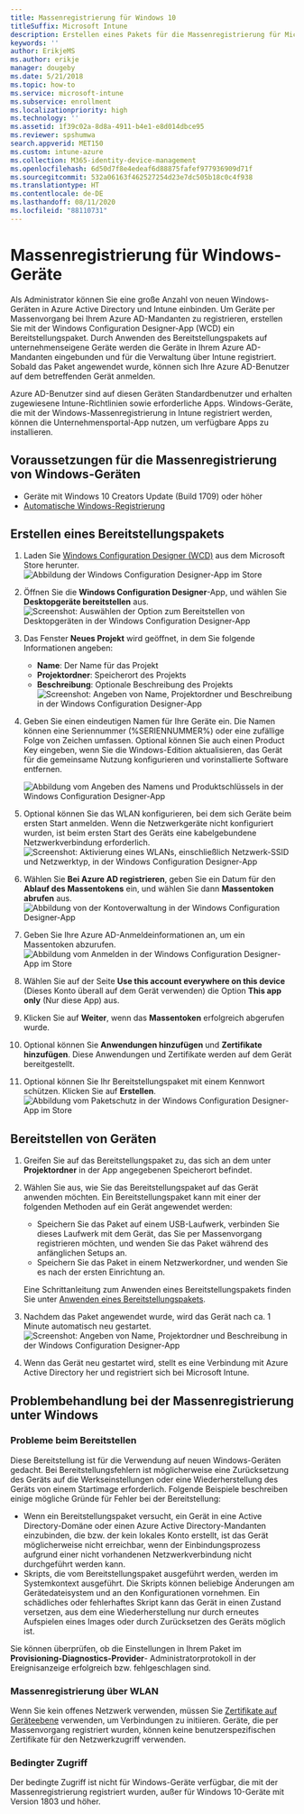 ```yaml
---
title: Massenregistrierung für Windows 10
titleSuffix: Microsoft Intune
description: Erstellen eines Pakets für die Massenregistrierung für Microsoft Intune
keywords: ''
author: ErikjeMS
ms.author: erikje
manager: dougeby
ms.date: 5/21/2018
ms.topic: how-to
ms.service: microsoft-intune
ms.subservice: enrollment
ms.localizationpriority: high
ms.technology: ''
ms.assetid: 1f39c02a-8d8a-4911-b4e1-e8d014dbce95
ms.reviewer: spshumwa
search.appverid: MET150
ms.custom: intune-azure
ms.collection: M365-identity-device-management
ms.openlocfilehash: 6d50d7f8e4edeaf6d88875fafef977936909d71f
ms.sourcegitcommit: 532a06163f462527254d23e7dc505b18c0c4f938
ms.translationtype: HT
ms.contentlocale: de-DE
ms.lasthandoff: 08/11/2020
ms.locfileid: "88110731"
---
```

# <a name="bulk-enrollment-for-windows-devices"></a>Massenregistrierung für Windows-Geräte

Als Administrator können Sie eine große Anzahl von neuen Windows-Geräten in Azure Active Directory und Intune einbinden. Um Geräte per Massenvorgang bei Ihrem Azure AD-Mandanten zu registrieren, erstellen Sie mit der Windows Configuration Designer-App (WCD) ein Bereitstellungspaket. Durch Anwenden des Bereitstellungspakets auf unternehmenseigene Geräte werden die Geräte in Ihrem Azure AD-Mandanten eingebunden und für die Verwaltung über Intune registriert. Sobald das Paket angewendet wurde, können sich Ihre Azure AD-Benutzer auf dem betreffenden Gerät anmelden.

Azure AD-Benutzer sind auf diesen Geräten Standardbenutzer und erhalten zugewiesene Intune-Richtlinien sowie erforderliche Apps. Windows-Geräte, die mit der Windows-Massenregistrierung in Intune registriert werden, können die Unternehmensportal-App nutzen, um verfügbare Apps zu installieren. 

## <a name="prerequisites-for-windows-devices-bulk-enrollment"></a>Voraussetzungen für die Massenregistrierung von Windows-Geräten

- Geräte mit Windows 10 Creators Update (Build 1709) oder höher
- [Automatische Windows-Registrierung](windows-enroll.md#enable-windows-10-automatic-enrollment)

## <a name="create-a-provisioning-package"></a>Erstellen eines Bereitstellungspakets

1. Laden Sie [Windows Configuration Designer (WCD)](https://www.microsoft.com/p/windows-configuration-designer/9nblggh4tx22) aus dem Microsoft Store herunter.
   ![Abbildung der Windows Configuration Designer-App im Store](./media/windows-bulk-enroll/bulk-enroll-store.png)

2. Öffnen Sie die **Windows Configuration Designer**-App, und wählen Sie **Desktopgeräte bereitstellen** aus.
   ![Screenshot: Auswählen der Option zum Bereitstellen von Desktopgeräten in der Windows Configuration Designer-App](./media/windows-bulk-enroll/bulk-enroll-select.png)

3. Das Fenster **Neues Projekt** wird geöffnet, in dem Sie folgende Informationen angeben:
   - **Name**: Der Name für das Projekt
   - **Projektordner**: Speicherort des Projekts
   - **Beschreibung**: Optionale Beschreibung des Projekts ![Screenshot: Angeben von Name, Projektordner und Beschreibung in der Windows Configuration Designer-App](./media/windows-bulk-enroll/bulk-enroll-name.png)

4. Geben Sie einen eindeutigen Namen für Ihre Geräte ein. Die Namen können eine Seriennummer (%SERIENNUMMER%) oder eine zufällige Folge von Zeichen umfassen. Optional können Sie auch einen Product Key eingeben, wenn Sie die Windows-Edition aktualisieren, das Gerät für die gemeinsame Nutzung konfigurieren und vorinstallierte Software entfernen.
   
   ![Abbildung vom Angeben des Namens und Produktschlüssels in der Windows Configuration Designer-App](./media/windows-bulk-enroll/bulk-enroll-device.png)

5. Optional können Sie das WLAN konfigurieren, bei dem sich Geräte beim ersten Start anmelden.  Wenn die Netzwerkgeräte nicht konfiguriert wurden, ist beim ersten Start des Geräts eine kabelgebundene Netzwerkverbindung erforderlich.
   ![Screenshot: Aktivierung eines WLANs, einschließlich Netzwerk-SSID und Netzwerktyp, in der Windows Configuration Designer-App](./media/windows-bulk-enroll/bulk-enroll-network.png)

6. Wählen Sie **Bei Azure AD registrieren**, geben Sie ein Datum für den **Ablauf des Massentokens** ein, und wählen Sie dann **Massentoken abrufen** aus.
   ![Abbildung von der Kontoverwaltung in der Windows Configuration Designer-App](./media/windows-bulk-enroll/bulk-enroll-account.png)

7. Geben Sie Ihre Azure AD-Anmeldeinformationen an, um ein Massentoken abzurufen.
   ![Abbildung vom Anmelden in der Windows Configuration Designer-App im Store](./media/windows-bulk-enroll/bulk-enroll-cred.png)

8. Wählen Sie auf der Seite **Use this account everywhere on this device** (Dieses Konto überall auf dem Gerät verwenden) die Option **This app only** (Nur diese App) aus.

9. Klicken Sie auf **Weiter**, wenn das **Massentoken** erfolgreich abgerufen wurde.

10. Optional können Sie **Anwendungen hinzufügen** und **Zertifikate hinzufügen**. Diese Anwendungen und Zertifikate werden auf dem Gerät bereitgestellt.

11. Optional können Sie Ihr Bereitstellungspaket mit einem Kennwort schützen.  Klicken Sie auf **Erstellen**.
    ![Abbildung vom Paketschutz in der Windows Configuration Designer-App im Store](./media/windows-bulk-enroll/bulk-enroll-create.png)

## <a name="provision-devices"></a>Bereitstellen von Geräten

1. Greifen Sie auf das Bereitstellungspaket zu, das sich an dem unter **Projektordner** in der App angegebenen Speicherort befindet.

2. Wählen Sie aus, wie Sie das Bereitstellungspaket auf das Gerät anwenden möchten.  Ein Bereitstellungspaket kann mit einer der folgenden Methoden auf ein Gerät angewendet werden:
   - Speichern Sie das Paket auf einem USB-Laufwerk, verbinden Sie dieses Laufwerk mit dem Gerät, das Sie per Massenvorgang registrieren möchten, und wenden Sie das Paket während des anfänglichen Setups an.
   - Speichern Sie das Paket in einem Netzwerkordner, und wenden Sie es nach der ersten Einrichtung an.

   Eine Schrittanleitung zum Anwenden eines Bereitstellungspakets finden Sie unter [Anwenden eines Bereitstellungspakets](https://technet.microsoft.com/itpro/windows/configure/provisioning-apply-package).

3. Nachdem das Paket angewendet wurde, wird das Gerät nach ca. 1 Minute automatisch neu gestartet.
   ![Screenshot: Angeben von Name, Projektordner und Beschreibung in der Windows Configuration Designer-App](./media/windows-bulk-enroll/bulk-enroll-add.png)

4. Wenn das Gerät neu gestartet wird, stellt es eine Verbindung mit Azure Active Directory her und registriert sich bei Microsoft Intune.

## <a name="troubleshooting-windows-bulk-enrollment"></a>Problembehandlung bei der Massenregistrierung unter Windows

### <a name="provisioning-issues"></a>Probleme beim Bereitstellen
Diese Bereitstellung ist für die Verwendung auf neuen Windows-Geräten gedacht. Bei Bereitstellungsfehlern ist möglicherweise eine Zurücksetzung des Geräts auf die Werkseinstellungen oder eine Wiederherstellung des Geräts von einem Startimage erforderlich. Folgende Beispiele beschreiben einige mögliche Gründe für Fehler bei der Bereitstellung:

- Wenn ein Bereitstellungspaket versucht, ein Gerät in eine Active Directory-Domäne oder einen Azure Active Directory-Mandanten einzubinden, die bzw. der kein lokales Konto erstellt, ist das Gerät möglicherweise nicht erreichbar, wenn der Einbindungsprozess aufgrund einer nicht vorhandenen Netzwerkverbindung nicht durchgeführt werden kann.
- Skripts, die vom Bereitstellungspaket ausgeführt werden, werden im Systemkontext ausgeführt. Die Skripts können beliebige Änderungen am Gerätedateisystem und an den Konfigurationen vornehmen. Ein schädliches oder fehlerhaftes Skript kann das Gerät in einen Zustand versetzen, aus dem eine Wiederherstellung nur durch erneutes Aufspielen eines Images oder durch Zurücksetzen des Geräts möglich ist.

Sie können überprüfen, ob die Einstellungen in Ihrem Paket im **Provisioning-Diagnostics-Provider**- Administratorprotokoll in der Ereignisanzeige erfolgreich bzw. fehlgeschlagen sind.

### <a name="bulk-enrollment-with-wi-fi"></a>Massenregistrierung über WLAN 

Wenn Sie kein offenes Netzwerk verwenden, müssen Sie [Zertifikate auf Geräteebene](../protect/certificates-configure.md) verwenden, um Verbindungen zu initiieren. Geräte, die per Massenvorgang registriert wurden, können keine benutzerspezifischen Zertifikate für den Netzwerkzugriff verwenden. 

### <a name="conditional-access"></a>Bedingter Zugriff
Der bedingte Zugriff ist nicht für Windows-Geräte verfügbar, die mit der Massenregistrierung registriert wurden, außer für Windows 10-Geräte mit Version 1803 und höher.
